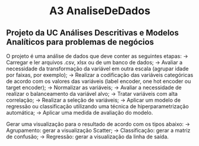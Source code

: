 <h1 align="center">A3 AnaliseDeDados</h1>
<h2>Projeto da UC Análises Descritivas e Modelos Analíticos para problemas de negócios</h2>

O projeto é uma análise de dados que deve conter as seguintes etapas:
-> Carregar e ler arquivos .csv, xlsx ou de um banco de dados;
-> Avaliar a necessidade da transformação da variável em outra escala (agrupar idade por faixas, por exemplo);
-> Realizar a codificação das variáveis categóricas de acordo com os valores das variáveis (label encoder, one hot encoder ou target encoder);
-> Normalizar as variáveis;
-> Avaliar a necessidade de realizar o balanceamento da variável alvo;
-> Tratar variáveis com alta correlação;
-> Realizar a seleção de variáveis;
-> Aplicar um modelo de regressão ou classificação utilizando uma técnica de hiperparametrização automática;
-> Aplicar uma medida de avaliação do modelo.

Gerar uma visualização para o resultado de acordo com os tipos abaixo:
  -> Agrupamento: gerar a visualização Scatter;
  -> Classificação: gerar a matriz de confusão; 
  -> Regressão: gerar a visualização da linha de saída.
